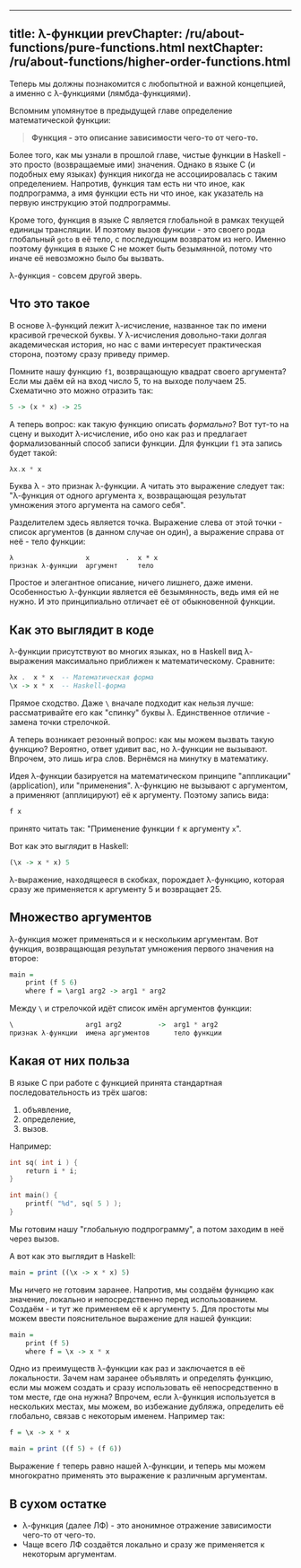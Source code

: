 ----
title: λ-функции
prevChapter: /ru/about-functions/pure-functions.html
nextChapter: /ru/about-functions/higher-order-functions.html
----

Теперь мы должны познакомится с любопытной и важной концепцией, а именно с λ-функциями (лямбда-функциями).

Вспомним упомянутое в предыдущей главе определение математической функции:

> **Функция - это описание зависимости чего-то от чего-то.**

Более того, как мы узнали в прошлой главе, чистые функции в Haskell - это просто (возвращаемые ими) значения. Однако в языке C (и подобных ему языках) функция никогда не ассоциировалась с таким определением. Напротив, функция там есть ни что иное, как подпрограмма, а имя функции есть ни что иное, как указатель на первую инструкцию этой подпрограммы.

Кроме того, функция в языке C является глобальной в рамках текущей единицы трансляции. И поэтому вызов функции - это своего рода глобальный `goto` в её тело, с последующим возвратом из него. Именно поэтому функция в языке C не может быть безымянной, потому что иначе её невозможно было бы вызвать.

λ-функция - совсем другой зверь.

## Что это такое

В основе λ-функций лежит λ-исчисление, названное так по имени красивой греческой буквы. У λ-исчисления довольно-таки долгая академическая история, но нас с вами интересует практическая сторона, поэтому сразу приведу пример.

Помните нашу функцию `f1`, возвращающую квадрат своего аргумента? Если мы даём ей на вход число 5, то на выходе получаем 25. Схематично это можно отразить так: 

```haskell
5 -> (x * x) -> 25
```

А теперь вопрос: как такую функцию описать *формально*? Вот тут-то на сцену и выходит λ-исчисление, ибо оно как раз и предлагает формализованный способ записи функции. Для функции `f1` эта запись будет такой:

```haskell
λx.x * x 
```

Буква λ - это признак λ-функции. А читать это выражение следует так: "λ-функция от одного аргумента x, возвращающая результат умножения этого аргумента на самого себя".

Разделителем здесь является точка. Выражение слева от этой точки - список аргументов (в данном случае он один), а выражение справа от неё - тело функции:

```
λ                  x         .  x * x
признак λ-функции  аргумент     тело
```

Простое и элегантное описание, ничего лишнего, даже имени. Особенностью λ-функции является её безымянность, ведь имя ей не нужно. И это принципиально отличает её от обыкновенной функции.

## Как это выглядит в коде

λ-функции присутствуют во многих языках, но в Haskell вид λ-выражения максимально приближен к математическому. Сравните:

```haskell
λx .  x * x  -- Математическая форма
\x -> x * x  -- Haskell-форма
```

Прямое сходство. Даже `\` вначале подходит как нельзя лучше: рассматривайте его как "спинку" буквы λ. Единственное отличие - замена точки стрелочкой.

А теперь возникает резонный вопрос: как мы можем вызвать такую функцию? Вероятно, ответ удивит вас, но λ-функции не вызывают. Впрочем, это лишь игра слов. Вернёмся на минутку в математику.

Идея λ-функции базируется на математическом принципе "аппликации" (application), или "применения". λ-функцию не вызывают с аргументом, а применяют (апплицируют) её к аргументу. Поэтому запись вида:

```haskell
f x
```

принято читать так: "Применение функции `f` к аргументу `x`".

Вот как это выглядит в Haskell:

```haskell
(\x -> x * x) 5
```

λ-выражение, находящееся в скобках, порождает λ-функцию, которая сразу же применяется к аргументу 5 и возвращает 25.

## Множество аргументов

λ-функция может применяться и к нескольким аргументам. Вот функция, возвращающая результат умножения первого значения на второе:

```haskell
main =
    print (f 5 6)
    where f = \arg1 arg2 -> arg1 * arg2
```

Между `\` и стрелочкой идёт список имён аргументов функции:

```haskell
\                  arg1 arg2         ->  arg1 * arg2
признак λ-функции  имена аргументов      тело функции
```

## Какая от них польза

В языке C при работе с функцией принята стандартная последовательность из трёх шагов:

1. объявление,
2. определение,
3. вызов.

Например:

```c
int sq( int i ) {
    return i * i;
}

int main() {
    printf( "%d", sq( 5 ) );
}
```

Мы готовим нашу "глобальную подпрограмму", а потом заходим в неё через вызов.

А вот как это выглядит в Haskell:

```haskell
main = print ((\x -> x * x) 5)
```

Мы ничего не готовим заранее. Напротив, мы создаём функцию как значение, локально и непосредственно перед использованием. Создаём - и тут же применяем её к аргументу `5`. Для простоты мы можем ввести пояснительное выражение для нашей функции:

```haskell
main =
    print (f 5)
    where f = \x -> x * x
```

Одно из преимуществ λ-функции как раз и заключается в её локальности. Зачем нам заранее объявлять и определять функцию, если мы можем создать и сразу использовать её непосредственно в том месте, где она нужна? Впрочем, если λ-функция используется в нескольких местах, мы можем, во избежание дубляжа, определить её глобально, связав с некоторым именем. Например так:

```haskell
f = \x -> x * x

main = print ((f 5) + (f 6))
```

Выражение `f` теперь равно нашей λ-функции, и теперь мы можем многократно применять это выражение к различным аргументам.

## В сухом остатке

* λ-функция (далее ЛФ) - это анонимное отражение зависимости чего-то от чего-то.
* Чаще всего ЛФ создаётся локально и сразу же применяется к некоторым аргументам.

